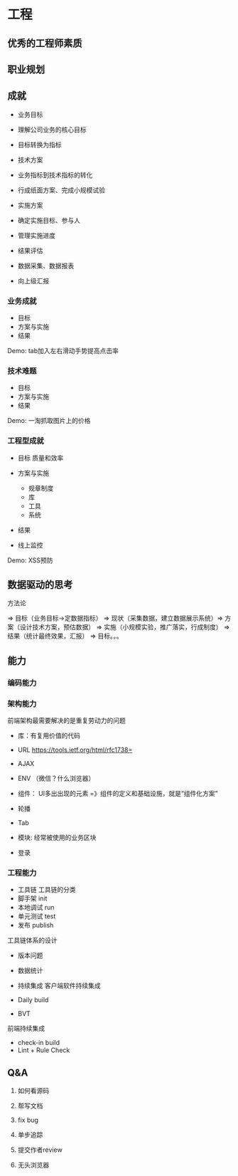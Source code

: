# 工程

## 优秀的工程师素质


## 职业规划


## 成就

 - 业务目标
  - 理解公司业务的核心目标
  - 目标转换为指标

 - 技术方案
  - 业务指标到技术指标的转化
  - 行成纸面方案、完成小规模试验

 - 实施方案
  - 确定实施目标、参与人
  - 管理实施进度

 - 结果评估
  - 数据采集、数据报表
  - 向上级汇报

### 业务成就
 - 目标
 - 方案与实施
 - 结果

Demo: tab加入左右滑动手势提高点击率


### 技术难题

 - 目标
 - 方案与实施
 - 结果

Demo: 一淘抓取图片上的价格

### 工程型成就

 - 目标
    质量和效率

- 方案与实施
  - 规章制度
  - 库
  - 工具
  - 系统

- 结果
 - 线上监控

Demo: XSS预防

## 数据驱动的思考

方法论

=> 目标（业务目标->定数据指标） => 现状（采集数据，建立数据展示系统）=> 方案（设计技术方案，预估数据） => 实施（小规模实验，推广落实，行成制度） => 结果（统计最终效果，汇报） => 目标。。。

## 能力

### 编码能力

### 架构能力

前端架构最需要解决的是重复劳动力的问题

- 库：有复用价值的代码

 - URL https://tools.ietf.org/html/rfc1738=
 - AJAX
 - ENV  （微信？什么浏览器）

- 组件： UI多出出现的元素 =》组件的定义和基础设施，就是“组件化方案”
 - 轮播
 - Tab

- 模块: 经常被使用的业务区块
 - 登录

### 工程能力

- 工具链
工具链的分类
 - 脚手架  init
 - 本地调试 run 
 - 单元测试 test
 - 发布     publish

工具链体系的设计
 - 版本问题
 - 数据统计

- 持续集成
客户端软件持续集成
 - Daily build
 - BVT

前端持续集成
 - check-in build
 - Lint + Rule Check

## Q&A

1. 如何看源码

  1. 帮写文档
  2. fix bug
  3. 单步追踪
  4. 提交作者review

2. 无头浏览器